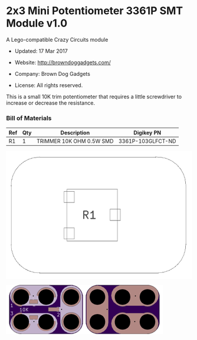 <!--- start title --->
# 2x3 Mini Potentiometer 3361P SMT Module v1.0
A Lego-compatible Crazy Circuits module

- Updated: 17 Mar 2017

- Website: http://browndoggadgets.com/
- Company: Brown Dog Gadgets
- License: All rights reserved.
<!--- end title --->

This is a small 10K trim potentiometer that requires a little screwdriver to increase or decrease the resistance. 

<!--- bom start --->
### Bill of Materials

|Ref|Qty|Description|Digikey PN|
|---|---|-----------|------|
|R1|1|TRIMMER 10K OHM 0.5W SMD|3361P-103GLFCT-ND|


<!--- bom end --->
![Assembly Diagram](assembly.png)

![Gerber Preview](preview.png)

